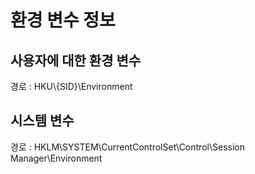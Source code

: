 # 환경 변수 정보

## **사용자에 대한 환경 변수**

경로 : HKU\\{SID}\Environment

## **시스템 변수**

경로 : HKLM\SYSTEM\CurrentControlSet\Control\Session Manager\Environment